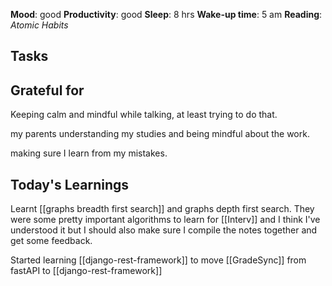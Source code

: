 **Mood**: good
**Productivity**: good
**Sleep**: 8 hrs
**Wake-up time**: 5 am
**Reading**: *Atomic Habits*

## Tasks

## Grateful for
Keeping calm and mindful while talking, at least trying to do that. 

my parents understanding my studies and being mindful about the work.

making sure I learn from my mistakes.

## Today's Learnings
Learnt [[graphs breadth first search]] and graphs depth first search. They were some pretty important algorithms to learn for [[Interv]] and I think I've understood it but I should also make sure I compile the notes together and get some feedback.

Started learning [[django-rest-framework]] to move [[GradeSync]] from fastAPI to [[django-rest-framework]] 